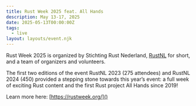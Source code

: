 ```yaml
---
title: Rust Week 2025 feat. All Hands
description: May 13-17, 2025
date: 2025-05-13T00:00:00Z
tags:
  - live
layout: layouts/event.njk
---
```

Rust Week 2025 is organized by Stichting Rust Nederland, [RustNL]() for short, and a team of organizers and volunteers.

The first two editions of the event RustNL 2023 (275 attendees) and RustNL 2024 (450) provided a stepping stone towards this year’s event: a full week of exciting Rust content and the first Rust project All Hands since 2019!

Learn more here: [https://rustweek.org/]()